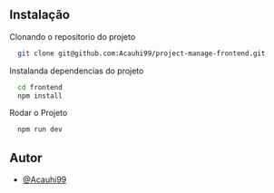 ## Instalação

Clonando o repositorio do projeto

```bash
  git clone git@github.com:Acauhi99/project-manage-frontend.git
```

Instalanda dependencias do projeto

```bash
  cd frontend
  npm install
```

Rodar o Projeto

```bash
  npm run dev
```

## Autor

- [@Acauhi99](https://github.com/Acauhi99)
